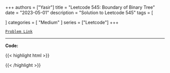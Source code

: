 
+++
authors = ["Yasir"]
title = "Leetcode 545: Boundary of Binary Tree"
date = "2023-05-01"
description = "Solution to Leetcode 545"
tags = [
    
]
categories = [
    "Medium"
]
series = ["Leetcode"]
+++



[`Problem Link`](https://leetcode.com/problems/boundary-of-binary-tree/description/)

---

**Code:**

{{< highlight html >}}

{{< /highlight >}}

